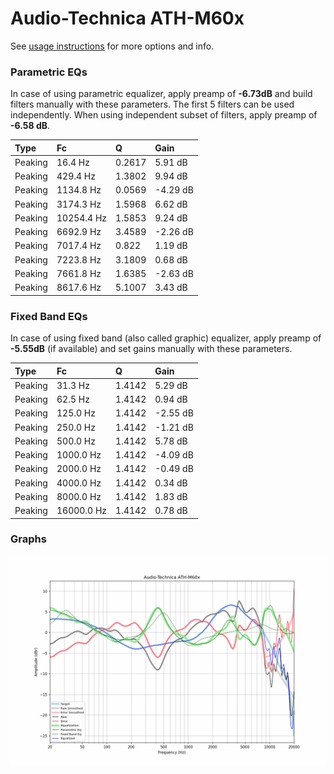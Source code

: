# Audio-Technica ATH-M60x
See [usage instructions](https://github.com/jaakkopasanen/AutoEq#usage) for more options and info.

### Parametric EQs
In case of using parametric equalizer, apply preamp of **-6.73dB** and build filters manually
with these parameters. The first 5 filters can be used independently.
When using independent subset of filters, apply preamp of **-6.58 dB**.

| Type    | Fc         |      Q | Gain     |
|:--------|:-----------|:-------|:---------|
| Peaking | 16.4 Hz    | 0.2617 | 5.91 dB  |
| Peaking | 429.4 Hz   | 1.3802 | 9.94 dB  |
| Peaking | 1134.8 Hz  | 0.0569 | -4.29 dB |
| Peaking | 3174.3 Hz  | 1.5968 | 6.62 dB  |
| Peaking | 10254.4 Hz | 1.5853 | 9.24 dB  |
| Peaking | 6692.9 Hz  | 3.4589 | -2.26 dB |
| Peaking | 7017.4 Hz  | 0.822  | 1.19 dB  |
| Peaking | 7223.8 Hz  | 3.1809 | 0.68 dB  |
| Peaking | 7661.8 Hz  | 1.6385 | -2.63 dB |
| Peaking | 8617.6 Hz  | 5.1007 | 3.43 dB  |

### Fixed Band EQs
In case of using fixed band (also called graphic) equalizer, apply preamp of **-5.55dB**
(if available) and set gains manually with these parameters.

| Type    | Fc         |      Q | Gain     |
|:--------|:-----------|:-------|:---------|
| Peaking | 31.3 Hz    | 1.4142 | 5.29 dB  |
| Peaking | 62.5 Hz    | 1.4142 | 0.94 dB  |
| Peaking | 125.0 Hz   | 1.4142 | -2.55 dB |
| Peaking | 250.0 Hz   | 1.4142 | -1.21 dB |
| Peaking | 500.0 Hz   | 1.4142 | 5.78 dB  |
| Peaking | 1000.0 Hz  | 1.4142 | -4.09 dB |
| Peaking | 2000.0 Hz  | 1.4142 | -0.49 dB |
| Peaking | 4000.0 Hz  | 1.4142 | 0.34 dB  |
| Peaking | 8000.0 Hz  | 1.4142 | 1.83 dB  |
| Peaking | 16000.0 Hz | 1.4142 | 0.78 dB  |

### Graphs
![](./Audio-Technica%20ATH-M60x.png)